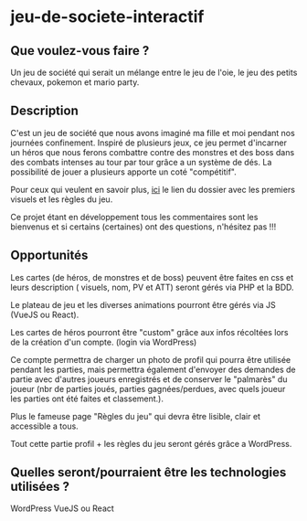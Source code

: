 # jeu-de-societe-interactif

## Que voulez-vous faire ?
Un jeu de société qui serait un mélange entre le jeu de l'oie, le jeu des petits chevaux, pokemon et mario party.

## Description
C'est un jeu de société que nous avons imaginé ma fille et moi pendant nos journées confinement.
Inspiré de plusieurs jeux, ce jeu permet d'incarner un héros que nous ferons combattre contre des monstres et des boss dans des combats intenses au tour par tour grâce a un système de dés.
La possibilité de jouer a plusieurs apporte un coté "compétitif".

Pour ceux qui veulent en savoir plus, [ici](https://drive.google.com/drive/folders/1SBhqFTB_ddV5f24yKAc0wZtrwJyt5EG2?usp=sharing) le lien du dossier avec les premiers visuels et les règles du jeu.

Ce projet étant en développement tous les commentaires sont les bienvenus et si certains (certaines) ont des questions, n'hésitez pas !!!

## Opportunités
Les cartes (de héros, de monstres et de boss) peuvent être faites en css et leurs description ( visuels, nom, PV et ATT) seront gérés via PHP et la BDD.

Le plateau de jeu et les diverses animations pourront être gérés via JS (VueJS ou React).

Les cartes de héros pourront être "custom" grâce aux infos récoltées lors de la création d'un compte. (login via WordPress)

Ce compte permettra de charger un photo de profil qui pourra être utilisée pendant les parties, mais permettra également d'envoyer des demandes de partie avec d'autres joueurs enregistrés et de conserver le "palmarès" du joueur (nbr de parties joués, parties gagnées/perdues, avec quels joueur les parties ont été faites et classement.).

Plus le fameuse page "Règles du jeu" qui devra être lisible, clair et accessible a tous.

Tout cette partie profil + les règles du jeu seront gérés grâce a WordPress.

## Quelles seront/pourraient être les technologies utilisées ?
WordPress
VueJS ou React

